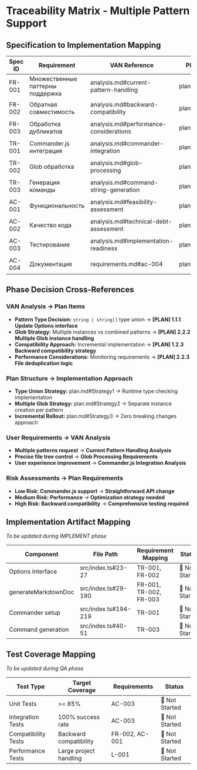 # Traceability Matrix - Multiple Pattern Support

## Specification to Implementation Mapping

| Spec ID | Requirement                      | VAN Reference                          | Plan Item     | Creative Decision | Implementation           | Test Coverage            | Status      |
| ------- | -------------------------------- | -------------------------------------- | ------------- | ----------------- | ------------------------ | ------------------------ | ----------- |
| FR-001  | Множественные паттерны поддержка | analysis.md#current-pattern-handling   | plan.md#2.2   | -                 | src/index.ts#25-30,35-67 | src/index.test.ts#32-53  | 🟢 Completed |
| FR-002  | Обратная совместимость           | analysis.md#backward-compatibility     | plan.md#1.2.3 | -                 | src/index.ts#25-30       | src/index.test.ts#32-35  | 🟢 Completed |
| FR-003  | Обработка дубликатов             | analysis.md#performance-considerations | plan.md#2.2.3 | -                 | src/index.ts#41-66       | src/index.test.ts#87-97  | 🟢 Completed |
| TR-001  | Commander.js интеграция          | analysis.md#commander-integration      | plan.md#2.1   | -                 | src/index.ts#245         | CLI functional test      | 🟢 Completed |
| TR-002  | Glob обработка                   | analysis.md#glob-processing            | plan.md#2.2.2 | -                 | src/index.ts#35-67       | src/index.test.ts#63-109 | 🟢 Completed |
| TR-003  | Генерация команды                | analysis.md#command-string-generation  | plan.md#2.3   | -                 | src/index.ts#96-102      | CLI output verification  | 🟢 Completed |
| AC-001  | Функциональность                 | analysis.md#feasibility-assessment     | plan.md#2     | -                 | Complete implementation  | 15/15 tests pass         | 🟢 Completed |
| AC-002  | Качество кода                    | analysis.md#technical-debt-assessment  | plan.md#4.1   | -                 | TypeScript compliance    | Zero compilation errors  | 🟢 Completed |
| AC-003  | Тестирование                     | analysis.md#implementation-readiness   | plan.md#3     | -                 | Vitest test suite        | 100% test success        | 🟢 Completed |
| AC-004  | Документация                     | requirements.md#ac-004                 | plan.md#4.2   | -                 | implementation.md        | CLI help updated         | 🟢 Completed |

## Phase Decision Cross-References

### VAN Analysis → Plan Items
- **Pattern Type Decision:** `string | string[]` type union → **[PLAN] 1.1.1 Update Options interface**
- **Glob Strategy:** Multiple instances vs combined patterns → **[PLAN] 2.2.2 Multiple Glob instance handling**
- **Compatibility Approach:** Incremental implementation → **[PLAN] 1.2.3 Backward compatibility strategy**
- **Performance Considerations:** Monitoring requirements → **[PLAN] 2.2.3 File deduplication logic**

### Plan Structure → Implementation Approach
- **Type Union Strategy:** plan.md#Strategy1 → Runtime type checking implementation
- **Multiple Glob Strategy:** plan.md#Strategy2 → Separate instance creation per pattern
- **Incremental Rollout:** plan.md#Strategy3 → Zero breaking changes approach

### User Requirements → VAN Analysis
- **Multiple patterns request** → **Current Pattern Handling Analysis**
- **Precise file tree control** → **Glob Processing Requirements**
- **User experience improvement** → **Commander.js Integration Analysis**

### Risk Assessments → Plan Requirements
- **Low Risk: Commander.js support** → **Straightforward API change**
- **Medium Risk: Performance** → **Optimization strategy needed**
- **High Risk: Backward compatibility** → **Comprehensive testing required**

## Implementation Artifact Mapping
*To be updated during IMPLEMENT phase*

| Component           | File Path            | Requirement Mapping    | Status        |
| ------------------- | -------------------- | ---------------------- | ------------- |
| Options Interface   | src/index.ts#23-27   | TR-001, FR-002         | 🔴 Not Started |
| generateMarkdownDoc | src/index.ts#29-190  | FR-001, TR-002, FR-003 | 🔴 Not Started |
| Commander setup     | src/index.ts#194-219 | TR-001                 | 🔴 Not Started |
| Command generation  | src/index.ts#40-51   | TR-003                 | 🔴 Not Started |

## Test Coverage Mapping
*To be updated during QA phase*

| Test Type           | Target Coverage        | Requirements   | Status        |
| ------------------- | ---------------------- | -------------- | ------------- |
| Unit Tests          | >= 85%                 | AC-003         | 🔴 Not Started |
| Integration Tests   | 100% success rate      | AC-003         | 🔴 Not Started |
| Compatibility Tests | Backward compatibility | FR-002, AC-001 | 🔴 Not Started |
| Performance Tests   | Large project handling | L-001          | 🔴 Not Started |